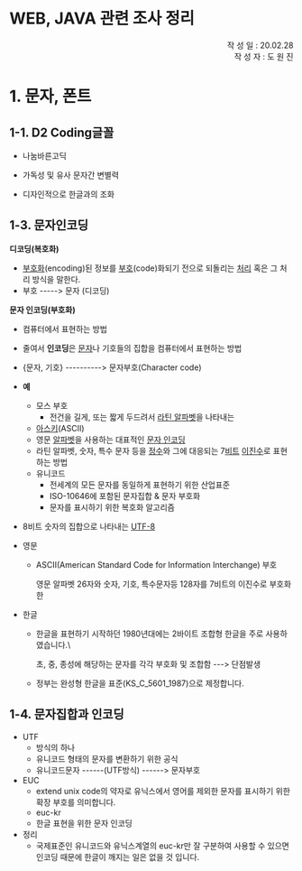# WEB, JAVA 관련 조사 정리

<div style="text-align: right">작 성 일 : 20.02.28</div>
<div style="text-align: right">작 성 자 : 도 원 진 </div>

# 1. 문자, 폰트

## 1-1. D2 Coding글꼴 

- 나눔바른고딕

- 가독성 및 유사 문자간 변별력

- 디자인적으로 한글과의 조화

  

## 1-3. 문자인코딩

**디코딩(복호화)**

-  [부호화](https://ko.wikipedia.org/wiki/부호화)(encoding)된 정보를 [부호](https://ko.wikipedia.org/wiki/부호)(code)화되기 전으로 되돌리는 [처리](https://ko.wikipedia.org/wiki/정보_처리) 혹은 그 처리 방식을 말한다.
- 부호 -----> 문자  (디코딩)

**문자 인코딩(부호화)**

-  컴퓨터에서 표현하는 방법
-  줄여서 **인코딩**은 [문자](https://ko.wikipedia.org/wiki/문자)나 기호들의 집합을 컴퓨터에서 표현하는 방법
- {문자, 기호}  ----------> 문자부호(Character code)
- **예**
  - 모스 부호
    - 전건을 길게, 또는 짧게 두드려서 [라틴 알파벳](https://ko.wikipedia.org/wiki/라틴_알파벳)을 나타내는 
  -  [아스키](https://ko.wikipedia.org/wiki/미국_정보_교환_표준_부호)(ASCII)
    - 영문 [알파벳](https://ko.wikipedia.org/wiki/알파벳)을 사용하는 대표적인 [문자 인코딩](https://ko.wikipedia.org/wiki/문자_인코딩)
    - 라틴 알파벳, 숫자, 특수 문자 등을 [정수](https://ko.wikipedia.org/wiki/정수)와 그에 대응되는 7[비트](https://ko.wikipedia.org/wiki/비트_(단위)) [이진수](https://ko.wikipedia.org/wiki/이진법)로 표현하는 방법
  - 유니코드
    - 전세계의 모든 문자를 동일하게 표현하기 위한 산업표준
    - ISO-10646에 포함된 문자집합 & 문자 부호화
    - 문자를 표시하기 위한 복호화 알고리즘



- 8비트 숫자의 집합으로 나타내는 [UTF-8](https://ko.wikipedia.org/wiki/UTF-8)

- 영문

  - ASCII(American Standard Code for Information Interchange) 부호

    영문 알파벳 26자와 숫자, 기호, 특수문자등 128자를 7비트의 이진수로 부호화한 

- 한글

  - 한글을 표현하기 시작하던 1980년대에는 2바이트 조합형 한글을 주로 사용하였습니다.\

    초, 중, 종성에 해당하는 문자를 각각 부호화 및 조합함  ---> 단점발생

  - 정부는 완성형 한글을 표준(KS_C_5601_1987)으로 제정합니다.

## 1-4. 문자집합과 인코딩

- UTF
  - 방식의 하나
  - 유니코드 형태의 문자를 변환하기 위한 공식
  - 유니코드문자  ------(UTF방식) ------> 문자부호
- EUC
  - extend unix code의 약자로 유닉스에서 영어를 제외한 문자를 표시하기 위한 확장 부호를 의미합니다.
  -  euc-kr
    -  한글 표현을 위한 문자 인코딩
- 정리
  - 국제표준인 유니코드와 유닉스계열의 euc-kr만 잘 구분하여 사용할 수 있으면 인코딩 때문에 한글이 깨지는 일은 없을 것 입니다.

